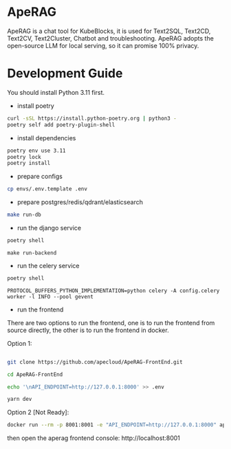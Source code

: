 # ApeRAG

ApeRAG is a chat tool for KubeBlocks, it is used for Text2SQL, Text2CD, Text2CV, Text2Cluster, Chatbot and
troubleshooting. ApeRAG adopts the open-source LLM for local serving, so it can promise 100% privacy.

# Development Guide

You should install Python 3.11 first.

* install poetry

```bash
curl -sSL https://install.python-poetry.org | python3 -
poetry self add poetry-plugin-shell	
```

* install dependencies

```bash
poetry env use 3.11
poetry lock
poetry install
```

* prepare configs

```bash
cp envs/.env.template .env
```

* prepare postgres/redis/qdrant/elasticsearch

```bash
make run-db
```

* run the django service

```bash
poetry shell
```

```
make run-backend
```

* run the celery service

```bash
poetry shell
```

```
PROTOCOL_BUFFERS_PYTHON_IMPLEMENTATION=python celery -A config.celery worker -l INFO --pool gevent
```

* run the frontend

There are two options to run the frontend, one is to run the frontend from source directly, the other is to run the frontend in docker.

Option 1:

```bash

git clone https://github.com/apecloud/ApeRAG-FrontEnd.git

cd ApeRAG-FrontEnd

echo '\nAPI_ENDPOINT=http://127.0.0.1:8000' >> .env

yarn dev

```

Option 2 [Not Ready]:

```bash
docker run --rm -p 8001:8001 -e "API_ENDPOINT=http://127.0.0.1:8000" apecloud/aperag-console:latest
```


then open the aperag frontend console: http://localhost:8001
